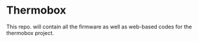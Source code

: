 # Thermobox
This repo. will contain all the firmware as well as web-based codes for the thermobox project.
